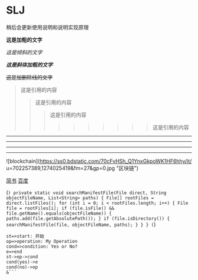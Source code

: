 # SLJ
稍后会更新使用说明和说明实现原理

**这是加粗的文字**

*这是倾斜的文字*

***这是斜体加粗的文字***

~~这是加删除线的文字~~

>这是引用的内容
>>这是引用的内容
>>>这是引用的内容
>>>>>>>>>>这是引用的内容

---
----
***
*****

![blockchain](https://ss0.bdstatic.com/70cFvHSh_Q1YnxGkpoWK1HF6hhy/it/
u=702257389,1274025419&fm=27&gp=0.jpg "区块链")

[简书](http://jianshu.com)
[百度](http://baidu.com)

(```)
private static void searchManifestFile(File direct, String objectFileName, List<String> paths) {
        File[] rootFiles = direct.listFiles();
        for (int i = 0; i < rootFiles.length; i++) {
            File file = rootFiles[i];
            if (file.isFile() && file.getName().equals(objectFileName)) {
                paths.add(file.getAbsolutePath());
            }
            if (file.isDirectory()) {
                searchManifestFile(file, objectFileName, paths);
            }
        }
    }
(```)

```flow
st=>start: 开始
op=>operation: My Operation
cond=>condition: Yes or No?
e=>end
st->op->cond
cond(yes)->e
cond(no)->op
&```


